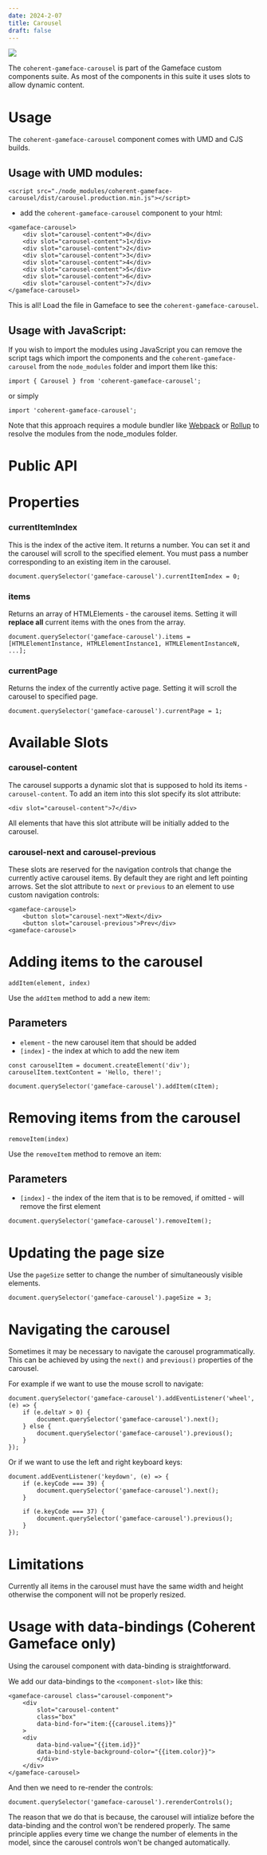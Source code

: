 ```yaml
---
date: 2024-2-07
title: Carousel
draft: false
---
```


<!--Copyright (c) Coherent Labs AD. All rights reserved. Licensed under the MIT License. See License.txt in the project root for license information. -->

<a href="https://www.npmjs.com/package/coherent-gameface-carousel"><img src="http://img.shields.io/npm/v/coherent-gameface-carousel.svg?style=flat-square"/></a>

The `coherent-gameface-carousel` is part of the Gameface custom components suite. As most of the components in this suite it uses slots to allow dynamic content.

Usage
===================
The `coherent-gameface-carousel` component comes with UMD and CJS builds.

## Usage with UMD modules:

~~~~{.html}
<script src="./node_modules/coherent-gameface-carousel/dist/carousel.production.min.js"></script>
~~~~

* add the `coherent-gameface-carousel` component to your html:

~~~~{.html}
<gameface-carousel>
    <div slot="carousel-content">0</div>
    <div slot="carousel-content">1</div>
    <div slot="carousel-content">2</div>
    <div slot="carousel-content">3</div>
    <div slot="carousel-content">4</div>
    <div slot="carousel-content">5</div>
    <div slot="carousel-content">6</div>
    <div slot="carousel-content">7</div>
</gameface-carousel>
~~~~

This is all! Load the file in Gameface to see the `coherent-gameface-carousel`.

## Usage with JavaScript:

If you wish to import the modules using JavaScript you can remove the script tags
which import the components and the `coherent-gameface-carousel` from the `node_modules` folder and import them like this:

~~~~{.js}
import { Carousel } from 'coherent-gameface-carousel';
~~~~

or simply

~~~~{.js}
import 'coherent-gameface-carousel';
~~~~

Note that this approach requires a module bundler like [Webpack](https://webpack.js.org/) or [Rollup](https://rollupjs.org/guide/en/) to resolve the
modules from the node_modules folder.


Public API
===================

# Properties

### currentItemIndex

This is the index of the active item. It returns a number. You can set it and the carousel will scroll to the specified element. You must pass a number corresponding to an existing item in the carousel.

~~~{.js}
document.querySelector('gameface-carousel').currentItemIndex = 0;
~~~

### items

Returns an array of HTMLElements - the carousel items. Setting it will **replace all** current items with the ones from the array.

~~~{.js}
document.querySelector('gameface-carousel').items = [HTMLElementInstance, HTMLElementInstance1, HTMLElementInstanceN, ...];
~~~

### currentPage

Returns the index of the currently active page. Setting it will scroll the carousel to specified page.

~~~{.js}
document.querySelector('gameface-carousel').currentPage = 1;
~~~

### 

# Available Slots
### carousel-content

The carousel supports a dynamic slot that is supposed to hold its items - `carousel-content`. To add an item into this slot specify its slot attribute:

~~~~{.html}
<div slot="carousel-content">7</div>
~~~~

All elements that have this slot attribute will be initially added to the carousel.

### carousel-next and carousel-previous

These slots are reserved for the navigation controls that change the currently active carousel items. By default they are right and left pointing arrows. Set the slot attribute to `next` or `previous` to an element to use custom navigation controls:

~~~~{.html}
<gameface-carousel>
    <button slot="carousel-next">Next</div>
    <button slot="carousel-previous">Prev</div>
<gameface-carousel>
~~~~

# Adding items to the carousel
`addItem(element, index)`

Use the `addItem` method to add a new item:

## Parameters

- `element` - the new carousel item that should be added
- `[index]` - the index at which to add the new item

~~~~{.js}
const carouselItem = document.createElement('div');
carouselItem.textContent = 'Hello, there!';

document.querySelector('gameface-carousel').addItem(cItem);
~~~~

# Removing items from the carousel

`removeItem(index)`

Use the `removeItem` method to remove an item:

## Parameters

- `[index]` - the index of the item that is to be removed, if omitted - will remove the first element

~~~~{.js}
document.querySelector('gameface-carousel').removeItem();
~~~~

# Updating the page size

Use the `pageSize` setter to change the number of simultaneously visible elements.

~~~~{.js}
document.querySelector('gameface-carousel').pageSize = 3;
~~~~

# Navigating the carousel

Sometimes it may be necessary to navigate the carousel programmatically. This can be achieved by using the `next()` and `previous()` properties of the carousel.

For example if we want to use the mouse scroll to navigate:

~~~~{.js}
document.querySelector('gameface-carousel').addEventListener('wheel', (e) => {               
    if (e.deltaY > 0) {
        document.querySelector('gameface-carousel').next();
    } else {
        document.querySelector('gameface-carousel').previous();
    }
});
~~~~

Or if we want to use the left and right keyboard keys:

~~~~{.js}
document.addEventListener('keydown', (e) => {
    if (e.keyCode === 39) {
        document.querySelector('gameface-carousel').next();
    }
    
    if (e.keyCode === 37) {
        document.querySelector('gameface-carousel').previous();
    }
});
~~~~

# Limitations

Currently all items in the carousel must have the same width and height otherwise the component will not be properly resized.

# Usage with data-bindings (Coherent Gameface only)

Using the carousel component with data-binding is straightforward.

We add our data-bindings to the `<component-slot>` like this:


~~~~{.html}
<gameface-carousel class="carousel-component">
    <div
        slot="carousel-content"
        class="box"
        data-bind-for="item:{{carousel.items}}"
    >
    <div 
        data-bind-value="{{item.id}}"
        data-bind-style-background-color="{{item.color}}">
        </div>
    </div>
</gameface-carousel>
~~~~

And then we need to re-render the controls:

~~~~{.js}
document.querySelector('gameface-carousel').rerenderControls();
~~~~

The reason that we do that is because, the carousel will intialize before the data-binding and the control won't be rendered properly. The same principle applies every time we change the number of elements in the model, since the carousel controls won't be changed automatically.